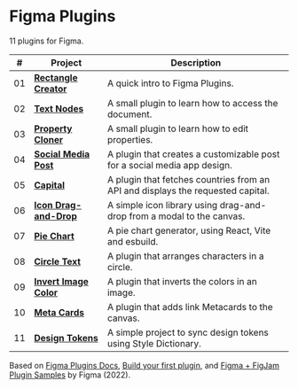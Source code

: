 # Figma Plugins

11 plugins for Figma.

| #   | Project                                         | Description                                                                     |
| --- | ----------------------------------------------- | ------------------------------------------------------------------------------- |
| 01  | [**Rectangle Creator**](01-rectangle-creator)   | A quick intro to Figma Plugins.                                                 |
| 02  | [**Text Nodes**](02-text-nodes)                 | A small plugin to learn how to access the document.                             |
| 03  | [**Property Cloner**](03-property-cloner)       | A small plugin to learn how to edit properties.                                 |
| 04  | [**Social Media Post**](04-social-media-post)   | A plugin that creates a customizable post for a social media app design.        |
| 05  | [**Capital**](05-capital)                       | A plugin that fetches countries from an API and displays the requested capital. |
| 06  | [**Icon Drag-and-Drop**](06-icon-drag-and-drop) | A simple icon library using drag-and-drop from a modal to the canvas.           |
| 07  | [**Pie Chart**](07-pie-chart)                   | A pie chart generator, using React, Vite and esbuild.                           |
| 08  | [**Circle Text**](08-circle-text)               | A plugin that arranges characters in a circle.                                  |
| 09  | [**Invert Image Color**](09-invert-image)       | A plugin that inverts the colors in an image.                                   |
| 10  | [**Meta Cards**](10-meta-cards)                 | A plugin that adds link Metacards to the canvas.                                |
| 11  | [**Design Tokens**](11-design-tokens)           | A simple project to sync design tokens using Style Dictionary.                  |

Based on [Figma Plugins Docs](https://www.figma.com/plugin-docs/), [Build your first plugin](https://www.youtube.com/playlist?list=PLXDU_eVOJTx5YBAszyuOTyxlgIxkQVyii), and [Figma + FigJam Plugin Samples](https://github.com/figma/plugin-samples) by Figma (2022).
